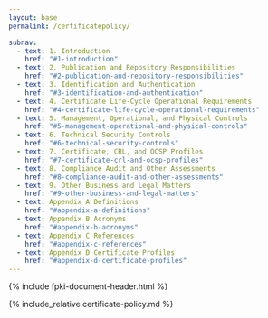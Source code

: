 ```yaml
---
layout: base
permalink: /certificatepolicy/

subnav:
  - text: 1. Introduction
    href: "#1-introduction"
  - text: 2. Publication and Repository Responsibilities
    href: "#2-publication-and-repository-responsibilities"
  - text: 3. Identification and Authentication
    href: "#3-identification-and-authentication"
  - text: 4. Certificate Life-Cycle Operational Requirements
    href: "#4-certificate-life-cycle-operational-requirements"
  - text: 5. Management, Operational, and Physical Controls
    href: "#5-management-operational-and-physical-controls"
  - text: 6. Technical Security Controls
    href: "#6-technical-security-controls"
  - text: 7. Certificate, CRL, and OCSP Profiles
    href: "#7-certificate-crl-and-ocsp-profiles"
  - text: 8. Compliance Audit and Other Assessments
    href: "#8-compliance-audit-and-other-assessments"
  - text: 9. Other Business and Legal Matters
    href: "#9-other-business-and-legal-matters"
  - text: Appendix A Definitions
    href: "#appendix-a-definitions"
  - text: Appendix B Acronyms
    href: "#appendix-b-acronyms"
  - text: Appendix C References
    href: "#appendix-c-references"
  - text: Appendix D Certificate Profiles
    href: "#appendix-d-certificate-profiles"
---
```


{% include fpki-document-header.html %}
<!-- TODO fix markdown -->

{% include_relative certificate-policy.md %}
